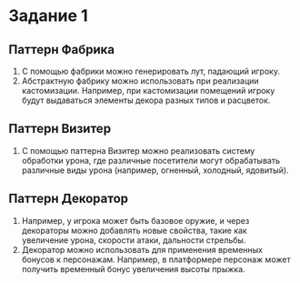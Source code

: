 # Задание 1

## Паттерн Фабрика

1. С помощью фабрики можно генерировать лут, падающий игроку.
2. Абстрактную фабрику можно использовать при реализации кастомизации. Например, при кастомизации помещений игроку будут выдаваться элементы декора разных типов и расцветок.

## Паттерн Визитер

1. С помощью паттерна Визитер можно реализовать систему обработки урона, где различные посетители могут обрабатывать различные виды урона (например, огненный, холодный, ядовитый).

## Паттерн Декоратор

1. Например, у игрока может быть базовое оружие, и через декораторы можно добавлять новые свойства, такие как увеличение урона, скорости атаки, дальности стрельбы.
2. Декоратор можно использовать для применения временных бонусов к персонажам. Например, в платформере персонаж может получить временный бонус увеличения высоты прыжка.

